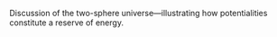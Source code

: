 Discussion of the two-sphere universe—illustrating how potentialities constitute a reserve of energy.